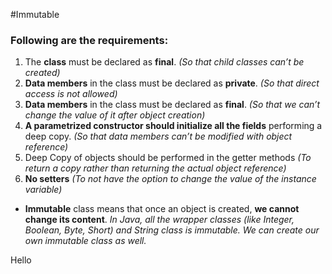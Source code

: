 #Immutable
### Following are the requirements:
1. The **class** must be declared as **final**. _(So that child classes can’t be created)_
2. **Data members** in the class must be declared as **private**. _(So that direct access is not allowed)_
3. **Data members** in the class must be declared as **final**. _(So that we can’t change the value of it after object creation)_
3. **A parametrized constructor should initialize all the fields** performing a deep copy. _(So that data members can’t be modified with object reference)_
4. Deep Copy of objects should be performed in the getter methods _(To return a copy rather than returning the actual object reference)_
5. **No setters** _(To not have the option to change the value of the instance variable)_

* **Immutable** class means that once an object is created, **we cannot change its content**. _In Java, all the wrapper classes (like Integer, Boolean, Byte, Short) and String class is immutable. We can create our own immutable class as well._ 


Hello